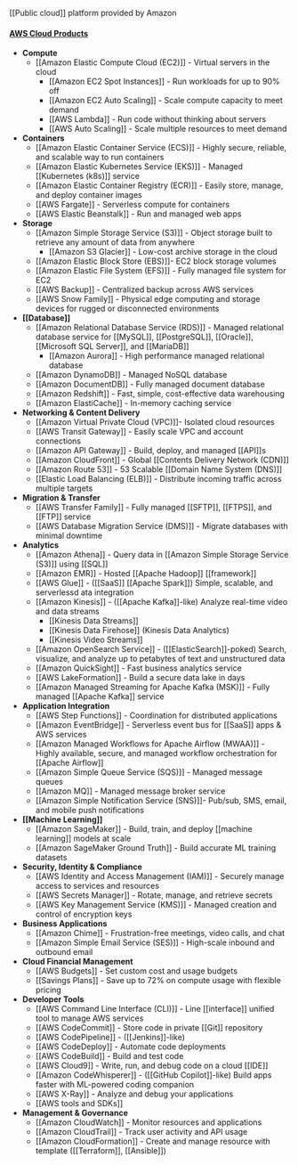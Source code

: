 [[Public cloud]] platform provided by Amazon

#### [AWS Cloud Products](https://aws.amazon.com/products/)
- **Compute**
	- [[Amazon Elastic Compute Cloud (EC2)]] - Virtual servers in the cloud
		- [[Amazon EC2 Spot Instances]] - Run workloads for up to 90% off
		- [[Amazon EC2 Auto Scaling]] - Scale compute capacity to meet demand
		- [[AWS Lambda]] - Run code without thinking about servers
		- [[AWS Auto Scaling]] - Scale multiple resources to meet demand
- **Containers**
	- [[Amazon Elastic Container Service (ECS)]] - Highly secure, reliable, and scalable way to run containers
	- [[Amazon Elastic Kubernetes Service (EKS)]] - Managed [[Kubernetes (k8s)]] service
	- [[Amazon Elastic Container Registry (ECR)]] - Easily store, manage, and deploy container images
	- [[AWS Fargate]] - Serverless compute for containers
	- [[AWS Elastic Beanstalk]] - Run and managed web apps
- **Storage**
	- [[Amazon Simple Storage Service (S3)]] - Object storage built to retrieve any amount of data from anywhere
		- [[Amazon S3 Glacier]] - Low-cost archive storage in the cloud
	- [[Amazon Elastic Block Store (EBS)]]-  EC2 block storage volumes
	- [[Amazon Elastic File System (EFS)]] - Fully managed file system for EC2
	- [[AWS Backup]] - Centralized backup across AWS services
	- [[AWS Snow Family]] - Physical edge computing and storage devices for rugged or disconnected environments
- **[[Database]]**
	- [[Amazon Relational Database Service (RDS)]] - Managed relational database service for [[MySQL]], [[PostgreSQL]], [[Oracle]], [[Microsoft SQL Server]], and [[MariaDB]]
		- [[Amazon Aurora]] - High performance managed relational database
	- [[Amazon DynamoDB]] - Managed NoSQL database
	- [[Amazon DocumentDB]] - Fully managed document database
	- [[Amazon Redshift]] - Fast, simple, cost-effective data warehousing
	- [[Amazon ElastiCache]] - In-memory caching service
- **Networking & Content Delivery**
	- [[Amazon Virtual Private Cloud (VPC)]]- Isolated cloud resources
	- [[AWS Transit Gateway]] - Easily scale VPC and account connections
	- [[Amazon API Gateway]] - Build, deploy, and managed [[API]]s
	- [[Amazon CloudFront]] - Global [[Contents Delivery Network (CDN)]]
	- [[Amazon Route 53]] - 53 Scalable [[Domain Name System (DNS)]]
	- [[Elastic Load Balancing (ELB)]] - Distribute incoming traffic across multiple targets
- **Migration & Transfer**
	- [[AWS Transfer Family]] - Fully managed [[SFTP]], [[FTPS]], and [[FTP]] service
	- [[AWS Database Migration Service (DMS)]] - Migrate databases with minimal downtime
- **Analytics**
	- [[Amazon Athena]] - Query data in [[Amazon Simple Storage Service (S3)]] using [[SQL]]
	- [[Amazon EMR]] - Hosted [[Apache Hadoop]] [[framework]]
	- [[AWS Glue]] - ([[SaaS]] [[Apache Spark]]) Simple, scalable, and serverlessd ata integration
	- [[Amazon Kinesis]] - ([[Apache Kafka]]-like) Analyze real-time video and data streams
		- [[Kinesis Data Streams]]
		- [[Kinesis Data Firehose]] (Kinesis Data Analytics)
		- [[Kinesis Video Streams]]
	- [[Amazon OpenSearch Service]] - ([[ElasticSearch]]-poked) Search, visualize, and analyze up to petabytes of text and unstructured data
	- [[Amazon QuickSight]] - Fast business analytics service
	- [[AWS LakeFormation]] - Build a secure data lake in days
	- [[Amazon Managed Streaming for Apache Kafka (MSK)]] - Fully managed [[Apache Kafka]] service
- **Application Integration**
	- [[AWS Step Functions]] - Coordination for distributed applications
	- [[Amazon EventBridge]] - Serverless event bus for [[SaaS]] apps & AWS services
	- [[Amazon Managed Workflows for Apache Airflow (MWAA)]] - Highly available, secure, and managed workflow orchestration for [[Apache Airflow]]
	- [[Amazon Simple Queue Service (SQS)]] - Managed message queues
	- [[Amazon MQ]] - Managed message broker service
	- [[Amazon Simple Notification Service (SNS)]]- Pub/sub, SMS, email, and mobile push notifications
- **[[Machine Learning]]**
	- [[Amazon SageMaker]] - Build, train, and deploy [[machine learning]] models at scale
	- [[Amazon SageMaker Ground Truth]] - Build accurate ML training datasets
- **Security, Identity & Compliance**
	- [[AWS Identity and Access Management (IAM)]] - Securely manage access to services and resources
	- [[AWS Secrets Manager]] - Rotate, manage, and retrieve secrets
	- [[AWS Key Management Service (KMS)]] - Managed creation and control of encryption keys
- **Business Applications**
	- [[Amazon Chime]] - Frustration-free meetings, video calls, and chat
	- [[Amazon Simple Email Service (SES)]] - High-scale inbound and outbound email
- **Cloud Financial Management**
	- [[AWS Budgets]] -  Set custom cost and usage budgets
	- [[Savings Plans]] - Save up to 72% on compute usage with flexible pricing
- **Developer Tools**
	- [[AWS Command Line Interface (CLI)]] - Line [[interface]] unified tool to manage AWS services
	- [[AWS CodeCommit]] - Store code in private [[Git]] repository
	- [[AWS CodePipeline]] - ([[Jenkins]]-like) 
	- [[AWS CodeDeploy]] - Automate code deployments
	- [[AWS CodeBuild]] - Build and test code
	- [[AWS Cloud9]] - Write, run, and debug code on a cloud [[IDE]]
	- [[Amazon CodeWhisperer]] - ([[GitHub Copilot]]-like) Build apps faster with ML-powered coding companion
	- [[AWS X-Ray]] - Analyze and debug your applications
	- [[AWS tools and SDKs]]
- **Management & Governance**
	- [[Amazon CloudWatch]] - Monitor resources and applications
	- [[Amazon CloudTrail]] - Track user activity and API usage
	- [[Amazon CloudFormation]] - Create and manage resource with template ([[Terraform]], [[Ansible]])
